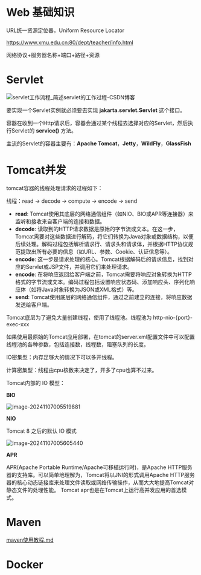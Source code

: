 # Web 基础知识

URL统一资源定位器，Uniform Resource Locator

https://www.xmu.edu.cn:80/dept/teacher/info.html

网络协议+服务器名称+端口+路径+资源





# Servlet

![servlet工作流程_简述servlet的工作过程-CSDN博客](C:\dataz\Project\study-demo\note\images\20190401161434143.png)

要实现一个Servlet实例就必须要去实现 **jakarta.servlet.Servlet** 这个接口。

容器在收到一个Http请求后，容器会通过某个线程去选择对应的Servlet，然后执行Servlet的 **service()** 方法。

主流的Servlet的容器主要有：**Apache Tomcat**，**Jetty**，**WildFly**，**GlassFish**



# Tomcat并发

tomcat容器的线程处理请求的过程如下：

线程：read -> decode -> compute -> encode -> send

- **read**: Tomcat使用其底层的网络通信组件（如NIO、BIO或APR等连接器）来监听和接收来自客户端的连接和数据。
- **decode**: 读取到的HTTP请求数据是原始的字节流或文本。在这一步，Tomcat需要对这些数据进行解码，将它们转换为Java对象或数据结构，以便后续处理。解码过程包括解析请求行、请求头和请求体，并根据HTTP协议规范提取出所有必要的信息（如URL、参数、Cookie、认证信息等）。
- **encode**: 这一步是请求处理的核心。Tomcat根据解码后的请求信息，找到对应的Servlet或JSP文件，并调用它们来处理请求。
- **encode**: 在将响应返回给客户端之前，Tomcat需要将响应对象转换为HTTP格式的字节流或文本。编码过程包括设置响应状态码、添加响应头、序列化响应体（如将Java对象转换为JSON或XML格式）等。
- **send**: Tomcat使用底层的网络通信组件，通过之前建立的连接，将响应数据发送给客户端。

Tomcat底层为了避免大量创建线程，使用了线程池。线程池为 http-nio-{port}-exec-xxx

如果使用最原始的Tomcat应用部署，在tomcat的server.xml配置文件中可以配置线程池的各种参数，包括连接数，线程数，阻塞队列的长度。



IO密集型：内存足够大的情况下可以多开线程。

计算密集型：线程由cpu核数来决定了，开多了cpu也算不过来。



Tomcat内部的 IO 模型：

**BIO**

![image-20241107005519881](..\..\images\image-20241107005519881.png)

**NIO** 

Tomcat 8 之后的默认 IO 模式

![image-20241107005605440](..\..\images\image-20241107005605440.png)

**APR**

APR(Apache Portable Runtime/Apache可移植运行时)，是Apache HTTP服务器的支持库。可以简单地理解为，Tomcat将以JNI的形式调用Apache HTTP服务器的核心动态链接库来处理文件读取或网络传输操作，从而大大地提高Tomcat对静态文件的处理性能。 Tomcat apr也是在Tomcat上运行高并发应用的首选模式。



# Maven



 [maven使用教程.md](..\..\maven\maven使用教程.md) 



# Docker



